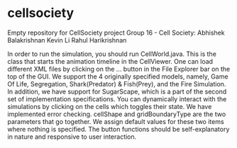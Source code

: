 cellsociety
===========
Empty repository for CellSociety project
Group 16 - Cell Society: 
Abhishek Balakrishnan
Kevin Li
Rahul Harikrishnan

In order to run the simulation, you should run CellWorld.java. This is the class that starts the animation
timeline in the CellViewer.  One can load different XML files by clicking on the ... button in the File Explorer
bar on the top of the GUI.  We support the 4 originally specified models, namely, Game Of Life, Segregation,
Shark(Predator) & Fish(Prey), and the Fire Simulation.  In addition, we have support for SugarScape, which is a part of 
the second set of implementation specifications.  You can dynamically interact with the simulations by 
clicking on the cells which toggles their state.  We have implemented error checking. cellShape and gridBoundaryType
are the two parameters that go together.  We assign default values for these two items where nothing is specified.
The button functions should be self-explanatory in nature and responsive to user interaction.
